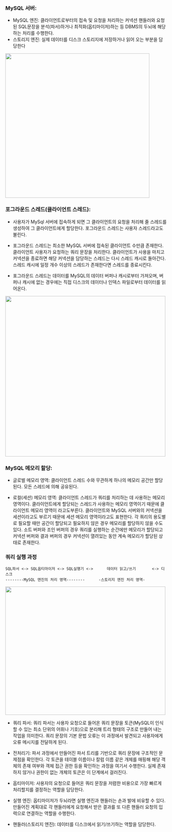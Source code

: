 

### MySQL 서버:
- MySQL 엔진: 클라이언트로부터의 접속 및 요청을 처리하는 커넥션 핸들러와 요청된 SQL문장을 분석(파서)하거나 최적화(옵티마이저)하는 등 DBMS의 두뇌에 해당하는 처리를 수행한다.
- 스토리지 엔진: 실제 데이터를 디스크 스토리지에 저장하거나 읽어 오는 부분을 담당한다
<img src="https://user-images.githubusercontent.com/66231761/154495756-a73e38e2-15d5-42d1-9a33-929f32bb6d91.png" width="450" height="450"/>                                                                                                                                                                                                                                                                              

### 포그라운드 스레드(클라이언트 스레드):
- 사용자가 MySql 서버에 접속하게 되면 그 클라이언트의 요청을 처리해 줄 스레드를 생성하여 그 클라이언트에게 할당한다. 포그라운드 스레드는 사용자 스레드라고도 불린다.

- 포그라운드 스레드는 최소한 MySQL 서버에 접속된 클라이언트 수만큼 존재한다. 클라이언트 사용자가 요청하는 쿼리 문장을 처리한다. 
  클라이언트가 사용을 마치고 커넥션을 종료하면 해당 커넥션을 담당하는 스레드는 다시 스레드 캐시로 돌아간다. 스레드 캐시에 일정 개수 이상의 스레드가 존재한다면 스레드를 종료시킨다.
  
- 포그라운드 스레드는 데이터를 MySQL의 데이터 버퍼나 캐시로부터 가져오며, 버퍼나 캐시에 없는 경우에는 직접 디스크의 데이터나 인덱스 파일로부터 데이터를 읽어온다.
<img src="https://user-images.githubusercontent.com/70372188/214121092-93c69ff8-8ab2-4edf-a028-4d0fe8c4539c.png" width="500" height="500"/>                                                                                                                                                                                                                                                                              

### MySQL 메모리 할당:

- 글로벌 메모리 영역: 클라이언트 스레드 수와 무관하게 하나의 메모리 공간만 할당된다. 모든 스레드에 의해 공유된다.

- 로컬(세션) 메모리 영역: 클라이언트 스레드가 쿼리를 처리하는 데 사용하는 메모리 영역이다. 클라이언트에게 할당되는 스레드가 사용하는 메모리 영역이기 때문에 클라이언트 메모리 영역이   라고도부른다. 클라이언트와 MySQL 서버와의 커넥션을 세션이라고도 부르기 때문에 세션 메모리 영역이라고도 표현한다.
  각 쿼리의 용도별로 필요할 때만 공간이 할당되고 필요하지 않은 경우 메모리를 할당하지 않을 수도 있다. 소트 버퍼와 조인 버퍼의 경우 쿼리를 실행하는 순간에만 메모리가 할당되고 
  커넥션 버퍼와 결과 버퍼의 경우 커넥션이 열려있는 동안 계속 메모리가 할당된 상태로 존재한다.
  
### 쿼리 실행 과정

```
SQL파서 <-> SQL옵티마이저 <-> SQL실행기 <->      데이터 읽고/쓰기       <-> 디스크
--------MySQL 엔진의 처리 영역--------      -스토리지 엔진 처리 영역-
```
<img src="https://user-images.githubusercontent.com/66231761/154495992-9093bdc4-a539-4dc0-9ee1-e6d35a726d60.png" width="500" height="400"/>       

- 쿼리 파서: 쿼리 파서는 사용자 요청으로 들어온 쿼리 문장을 토큰(MySQL이 인식할 수 있는 최소 단위의 어휘나 기호)으로 분리해 트리 형태의 구조로 만들어 내는 작업을 의미한다. 
  쿼리 문장의 기본 문법 오류는 이 과정에서 발견되고 사용자에게 오류 메시지를 전달하게 된다.

- 전처리기: 파서 과정에서 만들어진 파서 트리를 기반으로 쿼리 문장에 구조적인 문제점을 확인한다. 
  각 토큰을 테이블 이름이나 칼럼 이름 같은 개체를 매핑해 해당 객체의 존재 여부와 객체 접근 권한 등을 확인하는 과정을 여기서 수행한다.
  실제 존재하지 않거나 권한이 없는 개체의 토큰은 이 단계에서 걸러진다.

- 옵티마이저: 사용자의 요청으로 들어온 쿼리 문장을 저렴한 비용으로 가장 빠르게 처리할지를 결정하는 역할을 담당한다.

- 실행 엔진: 옵티마이저가 두뇌라면 실행 엔진과 핸들러는 손과 발에 비유할 수 있다. 
  만들어진 계획대로 각 핸들러에게 요청해서 받은 결과를 또 다른 핸들러 요청의 입력으로 연결하는 역할을 수행한다.

- 핸들러(스토리지 엔진): 데이터를 디스크에서 읽기/쓰기하는 역할을 담당한다.
